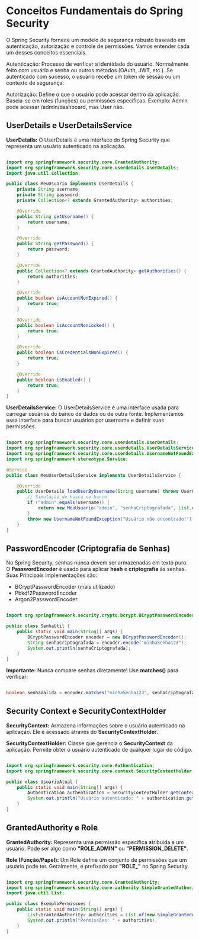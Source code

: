 # Conceitos Fundamentais do Spring Security

O Spring Security fornece um modelo de segurança robusto baseado em autenticação, autorização e controle de permissões. Vamos entender cada um desses conceitos essenciais.

Autenticação: Processo de verificar a identidade do usuário. Normalmente feito com usuário e senha ou outros métodos (OAuth, JWT, etc.). Se autenticado com sucesso, o usuário recebe um token de sessão ou um contexto de segurança.

Autorização: Define o que o usuário pode acessar dentro da aplicação. Baseia-se em roles (funções) ou permissões específicas. Exemplo: Admin pode acessar /admin/dashboard, mas User não.

## UserDetails e UserDetailsService

**UserDetails:** O UserDetails é uma interface do Spring Security que representa um usuário autenticado na aplicação.

``` Java

import org.springframework.security.core.GrantedAuthority;
import org.springframework.security.core.userdetails.UserDetails;
import java.util.Collection;

public class MeuUsuario implements UserDetails {
    private String username;
    private String password;
    private Collection<? extends GrantedAuthority> authorities;

    @Override
    public String getUsername() {
        return username;
    }

    @Override
    public String getPassword() {
        return password;
    }

    @Override
    public Collection<? extends GrantedAuthority> getAuthorities() {
        return authorities;
    }

    @Override
    public boolean isAccountNonExpired() {
        return true;
    }

    @Override
    public boolean isAccountNonLocked() {
        return true;
    }

    @Override
    public boolean isCredentialsNonExpired() {
        return true;
    }

    @Override
    public boolean isEnabled() {
        return true;
    }
}

```

**UserDetailsService:** O UserDetailsService é uma interface usada para carregar usuários do banco de dados ou de outra fonte. Implementamos essa interface para buscar usuários por username e definir suas permissões.

``` Java

import org.springframework.security.core.userdetails.UserDetails;
import org.springframework.security.core.userdetails.UserDetailsService;
import org.springframework.security.core.userdetails.UsernameNotFoundException;
import org.springframework.stereotype.Service;

@Service
public class MeuUserDetailsService implements UserDetailsService {

    @Override
    public UserDetails loadUserByUsername(String username) throws UsernameNotFoundException {
        // Simulação de busca no banco
        if ("admin".equals(username)) {
            return new MeuUsuario("admin", "senhaCriptografada", List.of(new SimpleGrantedAuthority("ROLE_ADMIN")));
        }
        throw new UsernameNotFoundException("Usuário não encontrado!");
    }
}

```

## PasswordEncoder (Criptografia de Senhas)

No Spring Security, senhas nunca devem ser armazenadas em texto puro. O **PasswordEncoder** é usado para aplicar **hash** e **criptografia** às senhas. Suas Principais implementações são:

- BCryptPasswordEncoder (mais utilizado)
- Pbkdf2PasswordEncoder
- Argon2PasswordEncoder

``` Java

import org.springframework.security.crypto.bcrypt.BCryptPasswordEncoder;

public class SenhaUtil {
    public static void main(String[] args) {
        BCryptPasswordEncoder encoder = new BCryptPasswordEncoder();
        String senhaCriptografada = encoder.encode("minhaSenha123");
        System.out.println(senhaCriptografada);
    }
}

```

**Importante:** Nunca compare senhas diretamente! Use **matches()** para verificar:

``` Java

boolean senhaValida = encoder.matches("minhaSenha123", senhaCriptografada);

```

## Security Context e SecurityContextHolder

**SecurityContext:** Armazena informações sobre o usuário autenticado na aplicação. Ele é acessado através do **SecurityContextHolder**.

**SecurityContextHolder:** Classe que gerencia o **SecurityContext** da aplicação. Permite obter o usuário autenticado de qualquer lugar do código.

``` Java

import org.springframework.security.core.Authentication;
import org.springframework.security.core.context.SecurityContextHolder;

public class UsuarioAtual {
    public static void main(String[] args) {
        Authentication authentication = SecurityContextHolder.getContext().getAuthentication();
        System.out.println("Usuário autenticado: " + authentication.getName());
    }
}

```

## GrantedAuthority e Role

**GrantedAuthority:** Representa uma permissão específica atribuída a um usuário. Pode ser algo como **"ROLE_ADMIN"** ou **"PERMISSION_DELETE"**.

**Role (Função/Papel):** Um Role define um conjunto de permissões que um usuário pode ter. Geralmente, é prefixado por **"ROLE_"** no Spring Security.

``` Java

import org.springframework.security.core.GrantedAuthority;
import org.springframework.security.core.authority.SimpleGrantedAuthority;
import java.util.List;

public class ExemploPermissoes {
    public static void main(String[] args) {
        List<GrantedAuthority> authorities = List.of(new SimpleGrantedAuthority("ROLE_ADMIN"));
        System.out.println("Permissões: " + authorities);
    }
}

```